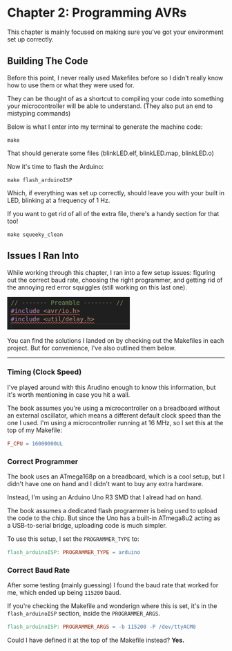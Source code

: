 # Chapter 2: Programming AVRs

This chapter is mainly focused on making sure you've got your environment set up correctly.

## Building The Code

Before this point, I never really used Makefiles before so I didn't really know how to use them or what they were used for.

They can be thought of as a shortcut to compiling your code into something your microcontroller will be able to understand. (They also put an end to mistyping commands)

Below is what I enter into my terminal to generate the machine code:

```console
make
```

That should generate some files (blinkLED.elf, blinkLED.map, blinkLED.o)

Now it's time to flash the Arduino:

```console
make flash_arduinoISP
```

Which, if everything was set up correctly, should leave you with your built in LED, blinking at a frequency of 1 Hz.

If you want to get rid of all of the extra file, there's a handy section for that too!

```console
make squeeky_clean
```

## Issues I Ran Into

While working through this chapter, I ran into a few setup issues: figuring out the correct baud rate, choosing the right programmer, and getting rid of the annoying red error squiggles (still working on this last one).

![Annoying Red Error Squiggles](../images/AnnoyingErrorSquiggles.png)

You can find the solutions I landed on by checking out the Makefiles in each project. But for convenience, I've also outlined them below.

---

### Timing (Clock Speed)

I've played around with this Arudino enough to know this information, but it's worth mentioning in case you hit a wall.

The book assumes you're using a microcontroller on a breadboard without an external oscillator, which means a different default clock speed than the one I used. I'm using a microcontroller running at 16 MHz, so I set this at the top of my Makefile:

```Makefile
F_CPU = 16000000UL
```

### Correct Programmer

The book uses an ATmega168p on a breadboard, which is a cool setup, but I didn't have one on hand and I didn't want to buy any extra hardware.

Instead, I'm using an Arduino Uno R3 SMD that I alread had on hand.

The book assumes a dedicated flash programmer is being used to upload the code to the chip. But since the Uno has a built-in ATmega8u2 acting as a USB-to-serial bridge, uploading code is much simpler.

To use this setup, I set the `PROGRAMMER_TYPE` to:

```Makefile
flash_arduinoISP: PROGRAMMER_TYPE = arduino
```

### Correct Baud Rate

After some testing (mainly guessing) I found the baud rate that worked for me, which ended up being `115200` baud.

If you're checking the Makefile and wonderign where this is set, it's in the `flash_arduinoISP` section, inside the `PROGRAMMER_ARGS`.

```Makefile
flash_arduinoISP: PROGRAMMER_ARGS = -b 115200 -P /dev/ttyACM0 
```

Could I have defined it at the top of the Makefile instead?
**Yes.**
